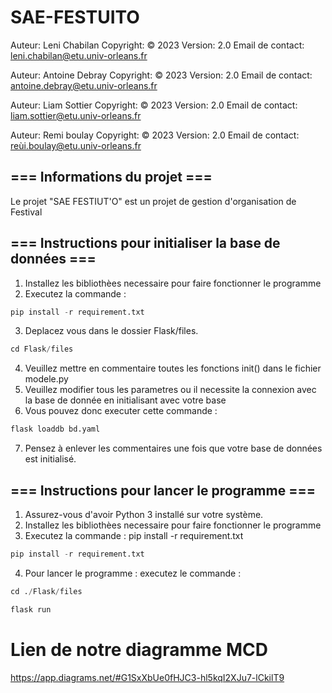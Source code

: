 # SAE-FESTUITO
Auteur: Leni Chabilan
Copyright: © 2023
Version: 2.0
Email de contact: leni.chabilan@etu.univ-orleans.fr

Auteur: Antoine Debray
Copyright: © 2023
Version: 2.0
Email de contact: antoine.debray@etu.univ-orleans.fr

Auteur: Liam Sottier
Copyright: © 2023
Version: 2.0
Email de contact: liam.sottier@etu.univ-orleans.fr

Auteur: Remi boulay
Copyright: © 2023
Version: 2.0
Email de contact: reùi.boulay@etu.univ-orleans.fr


## === Informations du projet ===

Le projet "SAE FESTIUT'O" est un projet de gestion d'organisation de Festival


## === Instructions pour initialiser la base de données ===
1. Installez les bibliothèes necessaire pour faire fonctionner le programme 
2. Executez la commande : 
```python
pip install -r requirement.txt
```
3. Deplacez vous dans le dossier Flask/files.
```python
cd Flask/files
```
4. Veuillez mettre en commentaire toutes les fonctions init() dans le fichier modele.py
5. Veuillez modifier tous les parametres ou il necessite la connexion avec la base de donnée en initialisant avec votre base
6. Vous pouvez donc executer cette commande :
```python
flask loaddb bd.yaml
```
7. Pensez à enlever les commentaires une fois que votre base de données est initialisé.

## === Instructions pour lancer le programme ===

1. Assurez-vous d'avoir Python 3 installé sur votre système.
2. Installez les bibliothèes necessaire pour faire fonctionner le programme 
3. Executez la commande : pip install -r requirement.txt
```python
pip install -r requirement.txt
```
4. Pour lancer le programme : executez le commande : 
```python
cd ./Flask/files
```
```python
flask run
```



##
# Lien de notre diagramme MCD

https://app.diagrams.net/#G1SxXbUe0fHJC3-hl5kqI2XJu7-lCkilT9